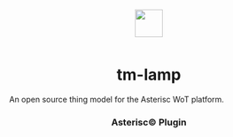 <div align="center">
  <a href="https://asterisc.io" target="_blank" >
    <img height="50" src="src/assets/icon.svg" style="margin: 12px 0px">
  </a>

  <h1>tm-lamp</h1>
</div>

An open source thing model for the Asterisc WoT platform.

<div align="center">
  <h3>Asterisc© Plugin</h3>
</div>
